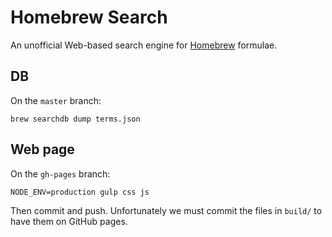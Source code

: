# Homebrew Search

An unofficial Web-based search engine for [Homebrew](https://brew.sh/) formulae.

## DB

On the `master` branch:

    brew searchdb dump terms.json

## Web page

On the `gh-pages` branch:

    NODE_ENV=production gulp css js

Then commit and push. Unfortunately we must commit the files in `build/` to
have them on GitHub pages.
